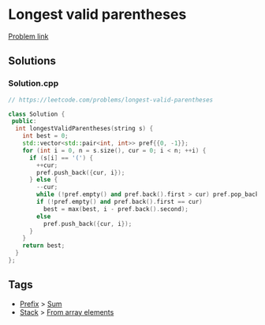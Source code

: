 # Longest valid parentheses

[Problem link](https://leetcode.com/problems/longest-valid-parentheses)

## Solutions


### Solution.cpp
```cpp
// https://leetcode.com/problems/longest-valid-parentheses

class Solution {
 public:
  int longestValidParentheses(string s) {
    int best = 0;
    std::vector<std::pair<int, int>> pref{{0, -1}};
    for (int i = 0, n = s.size(), cur = 0; i < n; ++i) {
      if (s[i] == '(') {
        ++cur;
        pref.push_back({cur, i});
      } else {
        --cur;
        while (!pref.empty() and pref.back().first > cur) pref.pop_back();
        if (!pref.empty() and pref.back().first == cur)
          best = max(best, i - pref.back().second);
        else
          pref.push_back({cur, i});
      }
    }
    return best;
  }
};
```
## Tags

* [Prefix](/Collections/prefix.md#prefix) > [Sum](/Collections/prefix.md#sum)
* [Stack](/Collections/stack.md#stack) > [From array elements](/Collections/stack.md#from-array-elements)
